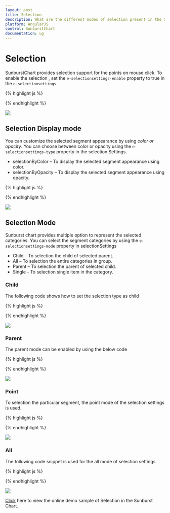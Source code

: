 ```yaml
---
layout: post
title: Selection
description: What are the different modes of selection present in the Sunburst Chart
platform: AngularJS
control: SunburstChart
documentation: ug
---
```


# Selection 

SunburstChart provides selection support for the points on mouse click. To enable the selection , set the `e-selectionsettings-enable` property to true in the `e-selectionsettings`. 

{% highlight js %}


<div id="container" ej-sunburstchart e-selectionsettings-enable="true" >					
</div>

{% endhighlight %}

![](Selection_images/Selection_img1.png)

 
## Selection Display mode

 You can customize the selected  segment appearance by using *color or opacity*. You can choose between color or opacity using the `e-selectionsettings-type` property in the selection Settings.

*	selectionByColor – To display the selected segment appearance using color.
*	selectionByOpacity – To display the selected segment appearance using opacity.

{% highlight js %}

<div id="container" ej-sunburstchart e-selectionsettings-enable="true" e-selectionsettings-type="color" e-selectionsettings-color="red">
</div>


 {% endhighlight %}

![](Selection_images/Selection_img2.png)

## Selection Mode

Sunburst chart provides multiple option to represent the selected categories. You can select the segment categories by using the `e-selectionsettings-mode` property in selectionSettings
*	Child – To selection the child of selected parent.
*	All – To selection the entire categories in group.
*	Parent – To selection the parent of selected child.
*	Single - To selection single item in the category.

### Child
The following code shows how to set the selection type as child 

{% highlight js %}

<div id="container" ej-sunburstchart e-selectionsettings-enable="true" e-selecitonsettings-mode="child">					
</div>

{% endhighlight %}

![](Selection_images/Selection_img3.png)
 
### Parent

The parent mode can be enabled by using the below code 

{% highlight js %}

<div id="container" ej-sunburstchart e-selectionsettings-enable="true" e-selecitonsettings-mode="parent">					
</div>

{% endhighlight %}

![](Selection_images/Selection_img4.png)
 
### Point

To selection the particular segment, the point mode of the selection settings is used.

{% highlight js %}

<div id="container" ej-sunburstchart e-selectionsettings-enable="true" e-selecitonsettings-mode="point">					
</div>

 {% endhighlight %}

![](Selection_images/Selection_img5.png)
 
### All

The following code snippet is used for the all mode of selection settings

{% highlight js %}
<div id="container" ej-sunburstchart e-selectionsettings-enable="true" e-selecitonsettings-mode="all">					
</div>


{% endhighlight %}

![](Selection_images/Selection_img6.png)

[Click](http://ngjq.syncfusion.com/#/sunburstchart/selection) here to view the online demo sample of Selection in  the Sunburst Chart.

